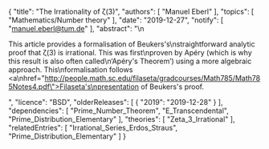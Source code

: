 {
    "title": "The Irrationality of ζ(3)",
    "authors": [
        "Manuel Eberl"
    ],
    "topics": [
        "Mathematics/Number theory"
    ],
    "date": "2019-12-27",
    "notify": [
        "manuel.eberl@tum.de"
    ],
    "abstract": "\n<p>This article provides a formalisation of Beukers's\nstraightforward analytic proof that ζ(3) is irrational. This was first\nproven by Apéry (which is why this result is also often called\n‘Apéry's Theorem’) using a more algebraic approach. This\nformalisation follows <a\nhref=\"http://people.math.sc.edu/filaseta/gradcourses/Math785/Math785Notes4.pdf\">Filaseta's\npresentation</a> of Beukers's proof.</p>",
    "licence": "BSD",
    "olderReleases": [
        {
            "2019": "2019-12-28"
        }
    ],
    "dependencies": [
        "Prime_Number_Theorem",
        "E_Transcendental",
        "Prime_Distribution_Elementary"
    ],
    "theories": [
        "Zeta_3_Irrational"
    ],
    "relatedEntries": [
        "Irrational_Series_Erdos_Straus",
        "Prime_Distribution_Elementary"
    ]
}